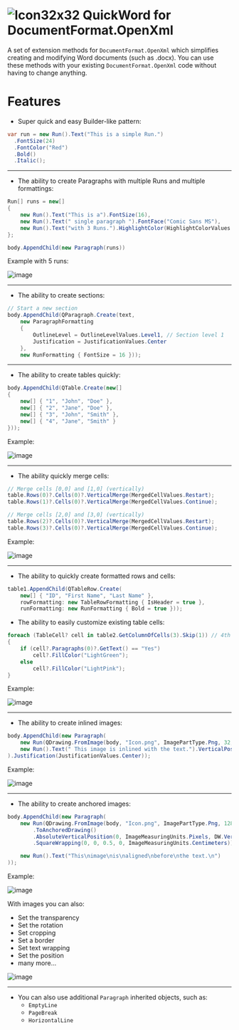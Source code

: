 # ![Icon32x32](https://github.com/Nickelony/QuickWord.OpenXml/assets/20436882/9fb9f9c8-dc60-46dc-9d04-68a9ff60146f) QuickWord for DocumentFormat.OpenXml
A set of extension methods for `DocumentFormat.OpenXml` which simplifies creating and modifying Word documents (such as .docx).
You can use these methods with your existing `DocumentFormat.OpenXml` code without having to change anything.

# Features
- Super quick and easy Builder-like pattern:
```cs
var run = new Run().Text("This is a simple Run.")
  .FontSize(24)
  .FontColor("Red")
  .Bold()
  .Italic();
```
---
- The ability to create Paragraphs with multiple Runs and multiple formattings:
```cs
Run[] runs = new[]
{
	new Run().Text("This is a").FontSize(16),
	new Run().Text(" single paragraph ").FontFace("Comic Sans MS"),
	new Run().Text("with 3 Runs.").HighlightColor(HighlightColorValues.Cyan)
};

body.AppendChild(new Paragraph(runs))
```
Example with 5 runs:

![image](https://github.com/Nickelony/QuickWord.OpenXml/assets/20436882/85ddb350-834f-41d2-b2a8-e46e54bbe42f)

---
- The ability to create sections:
```cs
// Start a new section
body.AppendChild(QParagraph.Create(text,
	new ParagraphFormatting
	{
		OutlineLevel = OutlineLevelValues.Level1, // Section level 1
		Justification = JustificationValues.Center
	},
	new RunFormatting { FontSize = 16 }));
```
---
- The ability to create tables quickly:
```cs
body.AppendChild(QTable.Create(new[]
{
	new[] { "1", "John", "Doe" },
	new[] { "2", "Jane", "Doe" },
	new[] { "3", "John", "Smith" },
	new[] { "4", "Jane", "Smith" }
}));
```
Example:

![image](https://github.com/Nickelony/QuickWord.OpenXml/assets/20436882/211e54e6-c6d8-4db4-93b0-5a85c7b72591)

---
- The ability quickly merge cells:
```cs
// Merge cells [0,0] and [1,0] (vertically)
table.Rows(0)?.Cells(0)?.VerticalMerge(MergedCellValues.Restart);
table.Rows(1)?.Cells(0)?.VerticalMerge(MergedCellValues.Continue);

// Merge cells [2,0] and [3,0] (vertically)
table.Rows(2)?.Cells(0)?.VerticalMerge(MergedCellValues.Restart);
table.Rows(3)?.Cells(0)?.VerticalMerge(MergedCellValues.Continue);
```
Example:

![image](https://github.com/Nickelony/QuickWord.OpenXml/assets/20436882/ce0cbcd7-e7fc-4f73-bcb2-95d589de3e02)

---
- The ability to quickly create formatted rows and cells:
```cs
table1.AppendChild(QTableRow.Create(
	new[] { "ID", "First Name", "Last Name" },
	rowFormatting: new TableRowFormatting { IsHeader = true },
	runFormatting: new RunFormatting { Bold = true }));
```
- The ability to easily customize existing table cells:
```cs
foreach (TableCell? cell in table2.GetColumnOfCells(3).Skip(1)) // 4th column of cells, skip header cell
{
	if (cell?.Paragraphs(0)?.GetText() == "Yes")
		cell?.FillColor("LightGreen");
	else
		cell?.FillColor("LightPink");
}
```
Example:

![image](https://github.com/Nickelony/QuickWord.OpenXml/assets/20436882/8615e12c-baa7-4af4-8ff8-1df516c8190b)

---
- The ability to create inlined images:
```cs
body.AppendChild(new Paragraph(
	new Run(QDrawing.FromImage(body, "Icon.png", ImagePartType.Png, 32, 32)),
	new Run().Text(" This image is inlined with the text.").VerticalPosition(8)
).Justification(JustificationValues.Center));
```
Example:

![image](https://github.com/Nickelony/QuickWord.OpenXml/assets/20436882/8743289e-91a3-4de7-b296-d765478655d6)

---
- The ability to create anchored images:
```cs
body.AppendChild(new Paragraph(
	new Run(QDrawing.FromImage(body, "Icon.png", ImagePartType.Png, 128, 128)
		.ToAnchoredDrawing()
		.AbsoluteVerticalPosition(0, ImageMeasuringUnits.Pixels, DW.VerticalRelativePositionValues.Paragraph)
		.SquareWrapping(0, 0, 0.5, 0, ImageMeasuringUnits.Centimeters)),

	new Run().Text("This\nimage\nis\naligned\nbefore\nthe text.\n")
));
```
Example:

![image](https://github.com/Nickelony/QuickWord.OpenXml/assets/20436882/a52e8424-f6bb-45ae-8fd2-f83ec21755a4)

With images you can also:
  - Set the transparency
  - Set the rotation
  - Set cropping
  - Set a border
  - Set text wrapping
  - Set the position
  - many more...

![image](https://github.com/Nickelony/QuickWord.OpenXml/assets/20436882/89883b1b-04dd-43b4-b0a3-3ebc7240cb95)

---
- You can also use additional `Paragraph` inherited objects, such as:
  - `EmptyLine`
  - `PageBreak`
  - `HorizontalLine`

